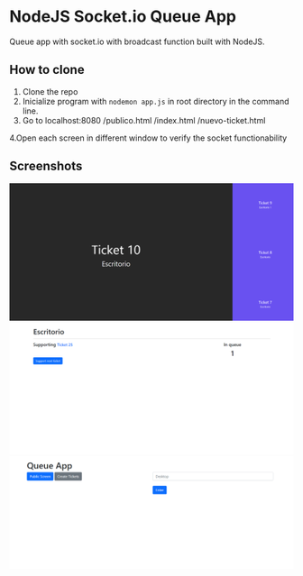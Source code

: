 # NodeJS Socket.io Queue App
Queue app with socket.io with broadcast function built with NodeJS.

## How to clone

1. Clone the repo
2. Inicialize program with `nodemon app.js` in root directory in the command line.
3. Go to localhost:8080
/publico.html
/index.html
/nuevo-ticket.html

4.Open each screen in different window to verify the socket functionability

## Screenshots

![SocketApp](https://github.com/andcama/nodejs-queues/blob/master/assets/screen7.png "Image 1 ")
![SocketApp](https://github.com/andcama/nodejs-queues/blob/master/assets/screen8.png "Image 2")
![SocketApp](https://github.com/andcama/nodejs-queues/blob/master/assets/screen9.png "Image 3")
